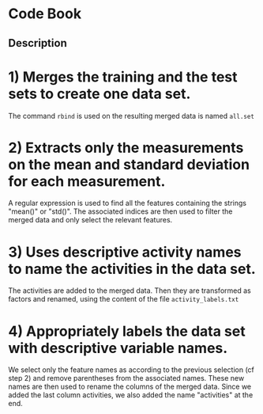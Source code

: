 # Code Book

## Description

# 1) Merges the training and the test sets to create one data set.
The command `rbind` is used on the resulting merged data is named `all.set`

# 2) Extracts only the measurements on the mean and standard deviation for each measurement. 
A regular expression is used to find all the features containing the strings "mean()" or "std()".
The associated indices are then used to filter the merged data and only select the relevant features.

# 3) Uses descriptive activity names to name the activities in the data set.
The activities are added to the merged data. Then they are transformed as factors
and renamed, using the content of the file `activity_labels.txt`

# 4) Appropriately labels the data set with descriptive variable names.
We select only the feature names as according to the previous selection (cf step 2)
and remove parentheses from the associated names.
These new names are then used to rename the columns of the merged data.
Since we added the last column activities, we also added the name "activities" at the end.
